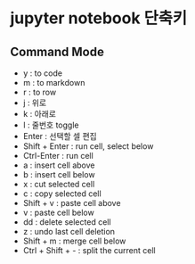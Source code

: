 # jupyter notebook 단축키

## Command Mode

* y : to code
* m : to markdown
* r : to row
* j : 위로
* k : 아래로
* l : 줄번호 toggle
* Enter : 선택할 셀 편집
* Shift + Enter : run cell, select below
* Ctrl-Enter : run cell
* a : insert cell above
* b : insert cell below
* x : cut selected cell
* c : copy selected cell
* Shift + v : paste cell above
* v : paste cell below
* dd : delete selected cell
* z : undo last cell deletion
* Shift + m : merge cell below
* Ctrl + Shift + - : split the current cell